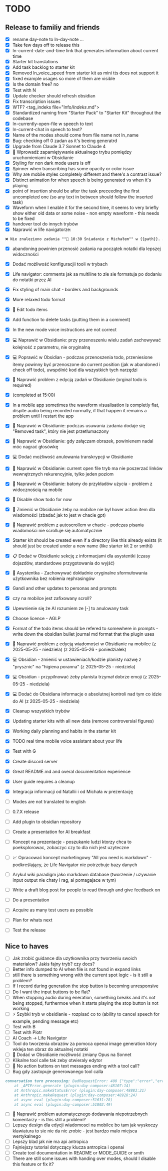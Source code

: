 # TODO

## Release to familiy and friends
- [x] rename day-note to ln-day-note ...
- [x] Take few days off to release this
- [x] ln-current-date-and-time link that generates information about current time
- [x] Starter kit translations
- [x] Add task backlog to starter kit
- [x] Removed ln_voice_speed from starter kit as mini tts does not support it
- [x] fixed example usages so more of them are visible
- [x] Is the domain free? no
- [x] Test with N
- [x] Update checker should refresh obsidian
- [x] Fix transcription issues
- [x] WTF? <tag_indeks file="Info/_Indeks_.md">
- [x] Standardized naming from "Starter Pack" to "Starter Kit" throughout the codebase
- [x] ln-currently-open-file w speech to text
- [x] ln-current-chat in speech to text?
- [x] Name of the modes should come from file name not ln_name
- [x] Bug: checking off 0 zadan as it's beeing generatrd
- [x] Upgrade from Claude 3.7 Sonnet to Claude 4
- [x] 🔄 Wprowadź zapamiętywanie aktualnego trybu pomiędzy uruchomieniami w Obsidianie
- [x] Styling for non dark mode users is off
- [x] Spinner when transcribing has some opacity or color issue
- [x] Why are mobile styles completely different and there's a contrast issue?
- [x] Distinct animation for when speech is being generated vs when it's playing
- [x] point of insertion should be after the task preceeding the first uncompleted one (so any text in between should follow the inserted task)
- [x] Waveform when I enable it for the second time, it seems to very briefly show either old data or some noise - non empty waveform - this needs to be fixed
- [x] handover tool do innych trybów
- [x] Naprawić w life navigatorze:
```markdown
❌ Nie znaleziono zadania ""🍳 10:30 Śniadanie z Michałem"" w {{path}}. Jeśli zadanie znajduje się w innym pliku, określ go w parametrze file_path.
```
- [x] abandoning powinien przenosić zadania na początek notatki dla lepszej widoczności
- [x] Dodać możliwość konfiguracjii tooli w trybach
- [x] Life navigator: comments jak sa multiline to zle sie formatuja po dodaniu do notatki przez AI
- [x] Fix styling of main chat - borders and backgrounds
- [x] More relaxed todo format
- [x] 🔧 Edit todo items
- [x] Add function to delete tasks (putting them in a comment)
- [x] In the new mode voice instructions are not correct
- [x] 💻 Naprawić w Obsidianie: przy przenoszeniu wielu zadań zachowywać kolejność z parametru, nie oryginalną
- [x] 💻 Poprawić w Obsidian - podczas przenoszenia todo, przeniesione itemy powinny być przenoszone do current position (jak w abandoned i check off todo), uwspólnić kod dla wszystkich tych narzędzi
- [x] 🔧 Naprawić problem z edycją zadań w Obsidianie (orginal todo is required)
- [x] (completed at 15:00)
- [x] In a mobile app sometimes the waveform visualisation is completly flat, dispite audio being recorded normally, if that happen it remains a problem until I restart the app
- [x] 🔧 Naprawić w Obsidianie: podczas usuwania zadania dodaje się "Removed task", który nie jest przetłumaczony
- [x] 🎤 Naprawić w Obsidianie: gdy załączam obrazek, powinienem nadal móc nagrać głosówkę
- [x] 💻 Dodać możliwość anulowania transkrypcji w Obsidianie
- [x] 🔧 Naprawić w Obsidianie: current open file tryb ma nie poszerzać linków wewnętrznych rekurencyjnie, tylko jeden poziom
- [x] 🔧 Naprawić w Obsidianie: batony do przykładów użycia - problem z widocznością na mobile
- [x] 🔧 Disable show todo for now
- [x] 📱 Zmienić w Obsidianie żeby na mobilce nie był hover action item dla wiadomości (zbadać jak to jest w chacie gpt)
- [x] 🔧 Naprawić problem z autoscrollem w chacie - podczas pisania wiadomości nie scrolluje się automatycznie
- [x] Starter kit should be created even if a directory like this already exists (it should just be created under a new name (like starter kit 2 or smth))
- [x] 📋 Dodać w Obsidianie sekcję z informacjami dla asystentki (czasy dojazdów, standardowe przygotowania do wyjść)
- [x] 📝 Asystentka - Zachowywać dokładnie oryginalne sformułowania użytkownika bez robienia rephrasingów
- [x] Gandi and other updates to personas and prompts
- [x] czy na mobilce jest zafixowany scroll?
- [x] Upewnienie się że AI rozumiem ze [-] to anulowany task
- [x] Choose licence - AGLP
- [x] Format of the todo items should be refered to somewhere in prompts - write down the obsidian bullet journal md format that the plugin uses
- [x] 🔧 Naprawić problem z edycją wiadomości w Obsidianie na mobilce (z 2025-05-25 - niedziela) (z 2025-05-26 - poniedziałek)
- [x] 💻 Obsidian - zmienić w ustawieniach/kodzie planisty nazwę z "prysznic" na "higiena poranna" (z 2025-05-25 - niedziela)
- [x] 💻 Obsidian - przypilnować żeby planista trzymał dobrze emoji (z 2025-05-25 - niedziela)
- [x] 💻 Dodać do Obsidiana informacje o absolutnej kontroli nad tym co idzie do AI (z 2025-05-25 - niedziela)
- [x] Cleanup wszystkich trybów
- [x] Updating starter kits with all new data (remove controversial figures)
- [x] Working daily planning and habits in the starter kit
- [x] TODO real time mobile voice assistant about your life
- [x] Test with G
- [x] Create discord server
- [x] Great README.md and overal documentation experience
- [x] User guide requires a cleanup
- [x] Integracja informacji od Natallii i od Michała w prezentację

- [ ] Modes are not translated to english
- [ ] 0.7.X release
- [ ] Add plugin to obsidian repository

- [ ] Create a presentation for AI breakfast
- [ ] Koncept na prezentacje - poszukanie ludzi ktorzy chca to poeksplorowac, zobaczyc czy to dla nich jest uzyteczne
- [ ] 📈 Opracować koncept marketingowy "All you need is markdown" - podkreślający, że Life Navigator nie potrzebuje bazy danych
- [ ] Arykul wiki paradigm jako markdown database (tworzenie / uzywanie input output nie chaty i rag, ai pomagajace w tym)
- [ ] Write a draft blog post for people to read through and give feedback on

- [ ] Do a presentation
- [ ] Acquire as many test users as possible
- [ ] Plan for whats next

- [ ] Test the release


## Nice to haves
- [ ] Jak zrobić guidance dla uzytkownika przy tworzeniu swoich materialow? Jakis fajny tryb? czy docs?
- [ ] Better info dumped to AI when file is not found in expand links
- [ ] still there is something wrong with the current spot logic - is it still a problem?
- [ ] If I record during generation the stop button is becoming unresponsive
- [ ] Do I want the input buttons to be flat?
- [ ] When stopping audio during eneration, something breaks and it's not being stopped, furthermoe when it starts playing the stop button is not working
- [ ] ⚡ Szybki tryb w obsidianie - rozpisać co to (ability to cancel speech for example, pending message etc)
- [ ] Test with B
- [ ] Test with Piotr
- [ ] AI Coach -> Life Navigator
- [ ] Tool do tworzenia obrazów za pomoca openai image generation ktory wkleja ten obraz do aktualnej notatki
- [ ] 🤖 Dodać w Obsidianie możliwość zmiany Opus na Sonnet
- [ ] Klikalne tool calle tak zeby otwieraly edytor
- [ ] 🔧 No action buttons on text messages ending with a tool call?
- [ ] Bug gdy zastopuje generowanego tool calla
```markdown
conversation turn processing: BadRequestError: 400 {"type":"error","error":{"type":"invalid_request_error","message":"messages.4: `tool_use` ids were found without `tool_result` blocks immediately after: toolu_016aY9VAzzsaK6mWENg3JN8L. Each `tool_use` block must have a corresponding `tool_result` block in the next message."}}
    at _APIError.generate (plugin:day-composer:48107:14)
    at Anthropic.makeStatusError (plugin:day-composer:48883:21)
    at Anthropic.makeRequest (plugin:day-composer:48928:24)
    at async eval (plugin:day-composer:51631:28)
    at async eval (plugin:day-composer:51802:49)
```
- [ ] 🐛 Naprawić problem automatycznego dodawania niepotrzebnych komentarzy - is this still a problem?
- [ ] Lepszy design dla edycji wiadomosci na mobilce bo tam jak wyskoczy klawiatura to sie nie da nic zrobic - jest bardzo malo miejsca wertykalnego
- [ ] Lepszy blad jak nie ma api antropica
- [ ] Fajniejszy tutorial dotyczący klucza antropica i openai
- [ ] Create tool documentation in README or MODE_GUIDE or smth
- [ ] There are still some issues with handing over modes, should I disable this feature or fix it?

